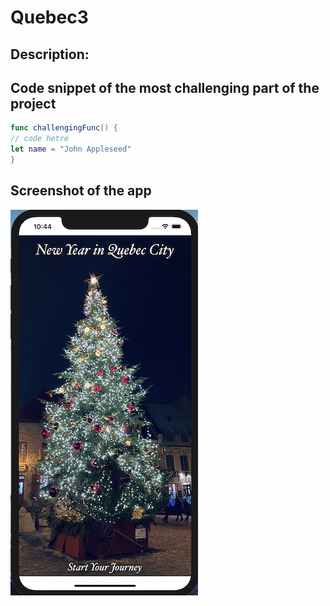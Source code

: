 # Quebec3

## Description:

## Code snippet of the most challenging part of the project

```swift
func challengingFunc() {
// code hetre
let name = "John Appleseed"
}
```

## Screenshot of the app

![login screen](Assets/loginscreen1.png)
